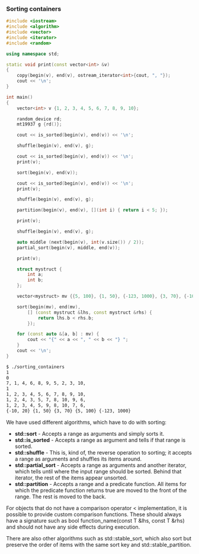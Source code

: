 ### Sorting containers

```cpp
#include <iostream>
#include <algorithm>
#include <vector>
#include <iterator>
#include <random>

using namespace std;

static void print(const vector<int> &v)
{
    copy(begin(v), end(v), ostream_iterator<int>{cout, ", "});
    cout << '\n';
}

int main()
{
    vector<int> v {1, 2, 3, 4, 5, 6, 7, 8, 9, 10};

    random_device rd;
    mt19937 g {rd()};

    cout << is_sorted(begin(v), end(v)) << '\n';

    shuffle(begin(v), end(v), g);

    cout << is_sorted(begin(v), end(v)) << '\n';
    print(v);

    sort(begin(v), end(v));

    cout << is_sorted(begin(v), end(v)) << '\n';
    print(v);

    shuffle(begin(v), end(v), g);

    partition(begin(v), end(v), [](int i) { return i < 5; });

    print(v);

    shuffle(begin(v), end(v), g);

    auto middle (next(begin(v), int(v.size()) / 2));
    partial_sort(begin(v), middle, end(v));

    print(v);

    struct mystruct {
        int a;
        int b;
    };

    vector<mystruct> mv {{5, 100}, {1, 50}, {-123, 1000}, {3, 70}, {-10, 20}};

    sort(begin(mv), end(mv),
        [] (const mystruct &lhs, const mystruct &rhs) {
            return lhs.b < rhs.b;
        });

    for (const auto &[a, b] : mv) {
        cout << "{" << a << ", " << b << "} ";
    }
    cout << '\n';
}
```

```bash
$ ./sorting_containers 
1
0
7, 1, 4, 6, 8, 9, 5, 2, 3, 10, 
1
1, 2, 3, 4, 5, 6, 7, 8, 9, 10, 
1, 2, 4, 3, 5, 7, 8, 10, 9, 6, 
1, 2, 3, 4, 5, 9, 8, 10, 7, 6,
{-10, 20} {1, 50} {3, 70} {5, 100} {-123, 1000}
```
We have used different algorithms, which have to do with sorting:

- **std::sort** - Accepts a range as arguments and simply sorts it.
- **std::is_sorted** - Accepts a range as argument and tells if that range is sorted.
- **std::shuffle** - This is, kind of, the reverse operation to sorting; it accepts a range as arguments and shuffles its items around.
- **std::partial_sort** - Accepts a range as arguments and another iterator, which tells until where the input range should be sorted. Behind that iterator, the rest of the items appear unsorted.
- **std::partition** - Accepts a range and a predicate function. All items for which the predicate function returns true are moved to the front of the range. The rest is moved to the back.

For objects that do not have a comparison operator < implementation, it is possible to provide custom comparison functions. These should always have a signature such as bool function_name(const T &lhs, const T &rhs) and should not have any side effects during execution.

There are also other algorithms such as std::stable_sort, which also sort but preserve the order of items with the same sort key and std::stable_partition.
